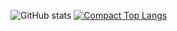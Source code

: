 ![GitHub stats](https://github-readme-stats.vercel.app/api?username=cl-ement05&show_icons=true&theme=highcontrast)
[![Compact Top Langs](https://github-readme-stats.vercel.app/api/top-langs/?username=cl-ement05&layout=compact)](https://github.com/anuraghazra/github-readme-stats)

